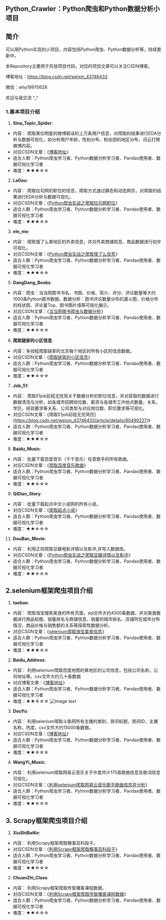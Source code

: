﻿## Python_Crawler：Python爬虫和Python数据分析小项目

## 简介

可以用Python实现的小项目，内容包括Python爬虫、Python数据分析等，持续更新中。
  
本Repository主要用于存放项目代码，对应的项目文章可以关注CSDN博客。  

博客地址：https://blog.csdn.net/weixin_43746433

微信：why19970628

欢迎与我交流 ^_^

### 1.基本项目介绍
1. **Sina_Topic_Spider**:
- 内容： 爬取某位明星的微博超话的上万条用户信息，对爬取的结果进行EDA分析与数据可视化，如分析用户年龄，性别分布、粉丝团的地区分布，词云打榜微博内容。
- 对应CSDN文章：《[博客地址](https://blog.csdn.net/weixin_43746433)》
- 适合人群：Python爬虫学习者、Python数据分析学习者、Pandas使用者、数据可视化学习者
- 难度：★★★☆☆


2. **LaGou**:
- 内容： 爬取拉勾网的职位的信息，爬取方式通过静态和动态网页，对爬取的结果进行EDA分析与数据可视化。
- 对应CSDN文章：《[Python爬虫实战之爬取拉勾网职位](https://blog.csdn.net/weixin_43746433)》
- 适合人群：Python爬虫学习者、Python数据分析学习者、Pandas使用者、数据可视化学习者
- 难度：★★★☆☆



3. **ele_me**:
- 内容： 爬取饿了么某地区的外卖信息，并对外卖商铺信息、商品数据进行初步可视化。
- 对应CSDN文章：《[Python爬虫实战之爬取饿了么信息](https://blog.csdn.net/weixin_43746433/article/details/91906540)》
- 适合人群：Python爬虫学习者、Python数据分析学习者、Pandas使用者、数据可视化学习者
- 难度：★★★☆☆



5. **DangDang_Books**:
- 内容：爬虫：当当网图书书名、书图、价格、简介、评分、评论数量等大约1000条Python图书数据。数据分析：图书评论数量分布的漏斗图、价格分布的柱状图、评论量Top、图书图片墙等可视化展示。
- 对应CSDN文章：《[当当网图书爬虫与数据分析](https://blog.csdn.net/weixin_43746433/article/details/91906540)》
- 适合人群：Python爬虫学习者、Python数据分析学习者、Pandas使用者、数据可视化学习者
- 难度：★★☆☆☆



6. **爬取链家的小区信息**:
- 内容：多线程爬取链家的北京每个地区的所有小区的信息数据。
- 对应CSDN文章：《[爬取链家的小区信息](https://blog.csdn.net/weixin_43746433/article/details/95951341)》
- 适合人群：Python爬虫学习者、Python数据分析学习者、Pandas使用者、数据可视化学习者
- 难度：★★☆☆☆



7. **Job_51**:
- 内容： 爬取51job前程无忧简关于数据分析的职位信息，并对获取的数据进行数据清洗与分析，如各城市招聘岗位数、薪资与各城市工作地点数量，关系，学历，经验要求等关系、公司类型与对应岗位数、职位要求等可视化。
- 对应CSDN文章：《爬取51job前程无忧简历](https://blog.csdn.net/weixin_43746433/article/details/90490227)》
- 适合人群：Python爬虫学习者、Python数据分析学习者、Pandas使用者、数据可视化学习者
- 难度：★★★☆☆



8. **Baidu_Music**:
- 内容： 批量下载百度音乐（千千音乐）任意歌手的所有歌曲。
- 对应CSDN文章：《[爬取百度音乐歌曲](https://blog.csdn.net/weixin_43746433/article/details/89814523)》
- 适合人群：Python爬虫学习者、Python数据分析学习者、Pandas使用者、数据可视化学习者
- 难度：★★☆☆☆



9. **QiDian_Story**:
- 内容： 批量下载起点中文小说网的所有小说。
- 对应CSDN文章：《[爬取起点小说](https://blog.csdn.net/weixin_43746433/article/details/91410332)》
- 适合人群：Python爬虫学习者、Python数据分析学习者、Pandas使用者、数据可视化学习者
- 难度：★★☆☆☆



11. **DouBan_Movie**:
- 内容： 利用正则爬取豆瓣电影详情以及影评,并导入数据库。
- 对应CSDN文章：《[Python爬虫实战之爬取豆瓣详情以及影评](https://blog.csdn.net/weixin_43746433/article/details/90031364)》
- 适合人群：Python爬虫学习者、Python数据分析学习者、Pandas使用者、数据可视化学习者
- 难度：★★☆☆☆


## 2.selenium框架爬虫项目介绍
1. **taobao**:
- 内容： 爬取淘宝搜索美食的所有页面，sql文件大约4500条数据，并对美食数据进行商品标题、销量排名与商铺信息、销量的城市排名、店铺所在城市分布情况、商品价格与销售额的关系等探索性数据分析。
- 对应CSDN文章：《[selenium爬取淘宝美食信息](https://blog.csdn.net/weixin_43746433/article/details/97623511)》
- 适合人群：Python爬虫学习者、Python数据分析学习者、Pandas使用者、数据可视化学习者
- 难度：★★★☆☆



2. **Baidu_Address**:
- 内容： 利用selenium爬取百度地图的某地区的公司信息，包括公司名称，公司地址等。csv文件大约几十条数据
- 对应博客文章：《[博客地址](https://blog.csdn.net/weixin_43746433)》
- 适合人群：Python爬虫学习者、Python数据分析学习者、Pandas使用者、数据可视化学习者
- 难度：★★☆☆☆
![Image text](https://github.com/why19970628/Python_Crawler/tree/master/Baidu_Address/image/smaple.PNG)



3. **DouYu**:
- 内容： 利用selenium爬取斗鱼网所有主播的类别，房间标题，房间ID，主播名称，热度，csv文件大约15000条数据。
- 对应CSDN文章：《[博客地址](https://blog.csdn.net/weixin_43746433)》
- 适合人群：Python爬虫学习者、Python数据分析学习者、Pandas使用者、数据可视化学习者
- 难度：★★☆☆☆



4. **WangYi_Music**:
- 内容： 利用selenium爬取网易云音乐关于许嵩共计175首歌曲信息及歌词信息可视化。
- 对应CSDN文章：《[利用selenium爬取网易云音乐歌手歌曲信息并分析](https://blog.csdn.net/weixin_43746433/article/details/95243431)》
- 适合人群：Python爬虫学习者、Python数据分析学习者、Pandas使用者、数据可视化学习者
- 难度：★★☆☆☆






## 3. Scrapy框架爬虫项目介绍

1. **XiuShiBaiKe**:
- 内容： 利用Scrapy框架爬取糗事百科段子。
- 对应CSDN文章：《[利用Scrapy框架爬取糗事百科段子](https://blog.csdn.net/weixin_43746433/article/details/91636655)》
- 适合人群：Python爬虫学习者、Python数据分析学习者、Pandas使用者、数据可视化学习者
- 难度：★★☆☆☆



2. **ChuanZhi_Class**:
- 内容： 利用Scrapy框架爬取传智播客课程数据。
- 对应CSDN文章：《[利用Scrapy框架爬取传智播客课程数据](https://blog.csdn.net/weixin_43746433/article/details/94732882)》
- 适合人群：Python爬虫学习者、Python数据分析学习者、Pandas使用者、数据可视化学习者
- 难度：★★☆☆☆










